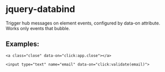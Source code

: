 # jquery-databind

Trigger hub messages on element events, configured by data-on attribute.
Works only events that bubble.

## Examples: 

    <a class="close" data-on="click:app.close"></a>

    <input type="text" name="email" data-on="click:validate(email)">